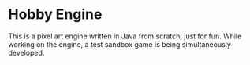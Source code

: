 # Hobby Engine
This is a pixel art engine written in Java from scratch, just for fun. While working on the engine, a test sandbox game is being simultaneously developed.
